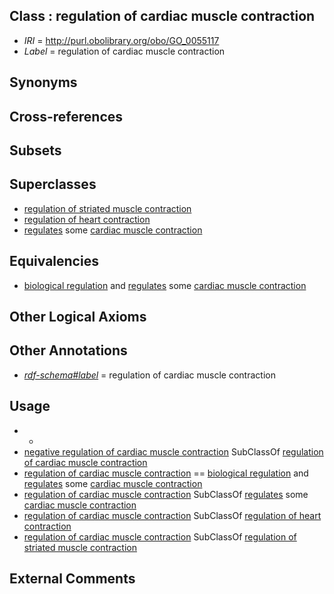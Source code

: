 
## Class : regulation of cardiac muscle contraction

 * *IRI* = http://purl.obolibrary.org/obo/GO_0055117
 * *Label* = regulation of cardiac muscle contraction

## Synonyms


## Cross-references


## Subsets


## Superclasses

 * [regulation of striated muscle contraction](../../GO/42/GO_0006942.md)
 * [regulation of heart contraction](../../GO/16/GO_0008016.md)
 * [regulates](../../RO/11/RO_0002211.md) some [cardiac muscle contraction](../../GO/48/GO_0060048.md)

## Equivalencies

 * [biological regulation](../../GO/07/GO_0065007.md) and [regulates](../../RO/11/RO_0002211.md) some [cardiac muscle contraction](../../GO/48/GO_0060048.md)

## Other Logical Axioms


## Other Annotations

 * *[rdf-schema#label](../../el/rdf-schema#label.md)* = regulation of cardiac muscle contraction

## Usage

 * -
 * [negative regulation of cardiac muscle contraction](../../GO/18/GO_0055118.md) SubClassOf [regulation of cardiac muscle contraction](../../GO/17/GO_0055117.md)
 * [regulation of cardiac muscle contraction](../../GO/17/GO_0055117.md) == [biological regulation](../../GO/07/GO_0065007.md) and [regulates](../../RO/11/RO_0002211.md) some [cardiac muscle contraction](../../GO/48/GO_0060048.md)
 * [regulation of cardiac muscle contraction](../../GO/17/GO_0055117.md) SubClassOf [regulates](../../RO/11/RO_0002211.md) some [cardiac muscle contraction](../../GO/48/GO_0060048.md)
 * [regulation of cardiac muscle contraction](../../GO/17/GO_0055117.md) SubClassOf [regulation of heart contraction](../../GO/16/GO_0008016.md)
 * [regulation of cardiac muscle contraction](../../GO/17/GO_0055117.md) SubClassOf [regulation of striated muscle contraction](../../GO/42/GO_0006942.md)

## External Comments

